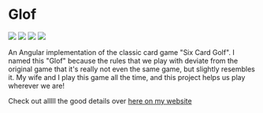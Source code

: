 # Glof
![](https://img.shields.io/github/stars/MasonStooksbury/Glof)
![](https://img.shields.io/github/forks/MasonStooksbury/Glof)
![](https://img.shields.io/github/license/MasonStooksbury/Glof)
![](https://img.shields.io/twitter/url?url=https%3A%2F%2Fgithub.com%2FMasonStooksbury%2FGlof)

An Angular implementation of the classic card game "Six Card Golf".  I named this "Glof" because the rules that we play with deviate from the original game that it's really not even the same game, but slightly resembles it. My wife and I play this game all the time, and this project helps us play wherever we are!

Check out alllll the good details over [here on my website](https://masonstooksbury.wixsite.com/portfolio/glof)
